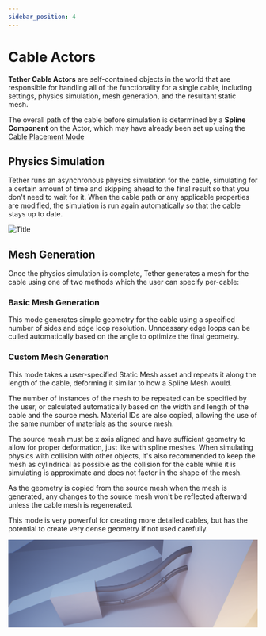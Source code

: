 ```yaml
---
sidebar_position: 4
---
```


# Cable Actors

**Tether Cable Actors** are self-contained objects in the world that are responsible for handling all of the functionality for a single cable, including settings, physics simulation, mesh generation, and the resultant static mesh.

The overall path of the cable before simulation is determined by a **Spline Component** on the Actor, which may have already been set up using the [Cable Placement Mode](editor-mode.md)

## Physics Simulation

Tether runs an asynchronous physics simulation for the cable, simulating for a certain amount of time and skipping ahead to the final result so that you don't need to wait for it.
When the cable path or any applicable properties are modified, the simulation is run again automatically so that the cable stays up to date.

![Title](img/collapsed.png)

## Mesh Generation

Once the physics simulation is complete, Tether generates a mesh for the cable using one of two methods which the user can specify per-cable:

### Basic Mesh Generation

This mode generates simple geometry for the cable using a specified number of sides and edge loop resolution.
Unncessary edge loops can be culled automatically based on the angle to optimize the final geometry.

### Custom Mesh Generation

This mode takes a user-specified Static Mesh asset and repeats it along the length of the cable, deforming it similar to how a Spline Mesh would.

The number of instances of the mesh to be repeated can be specified by the user, or calculated automatically based on the width and length of the cable and the source mesh.
Material IDs are also copied, allowing the use of the same number of materials as the source mesh.

The source mesh must be x axis aligned and have sufficient geometry to allow for proper deformation, just like with spline meshes. When simulating physics with collision with other objects, it's also recommended to keep the mesh as cylindrical as possible as the collision for the cable while it is simulating is approximate and does not factor in the shape of the mesh.

As the geometry is copied from the source mesh when the mesh is generated, any changes to the source mesh won't be reflected afterward unless the cable mesh is regenerated.

This mode is very powerful for creating more detailed cables, but has the potential to create very dense geometry if not used carefully.

![Title](img/meshtypes.png)